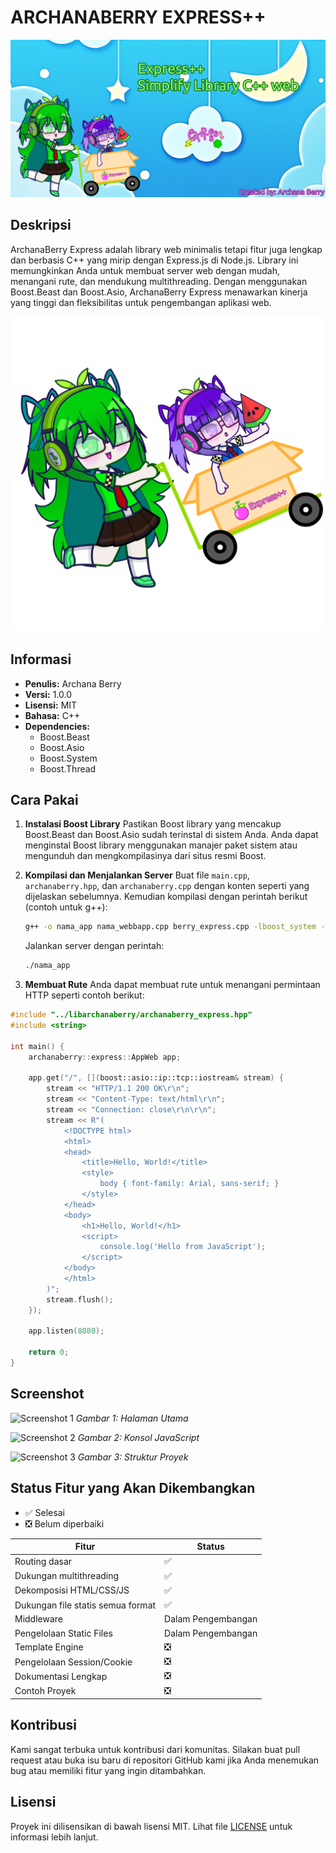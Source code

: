 # ARCHANABERRY EXPRESS++

![Archana Berry Express++](archanaberry/banner.png)

## Deskripsi
ArchanaBerry Express adalah library web minimalis tetapi fitur juga lengkap dan berbasis C++ yang mirip dengan Express.js di Node.js. Library ini memungkinkan Anda untuk membuat server web dengan mudah, menangani rute, dan mendukung multithreading. Dengan menggunakan Boost.Beast dan Boost.Asio, ArchanaBerry Express menawarkan kinerja yang tinggi dan fleksibilitas untuk pengembangan aplikasi web.

![Archana Berry dan Archie Wheatgrace](archanaberry/berryexpress.png)

## Informasi
- **Penulis:** Archana Berry
- **Versi:** 1.0.0
- **Lisensi:** MIT
- **Bahasa:** C++
- **Dependencies:**
  - Boost.Beast
  - Boost.Asio
  - Boost.System
  - Boost.Thread

## Cara Pakai
1. **Instalasi Boost Library**
   Pastikan Boost library yang mencakup Boost.Beast dan Boost.Asio sudah terinstal di sistem Anda. Anda dapat menginstal Boost library menggunakan manajer paket sistem atau mengunduh dan mengkompilasinya dari situs resmi Boost.

2. **Kompilasi dan Menjalankan Server**
   Buat file `main.cpp`, `archanaberry.hpp`, dan `archanaberry.cpp` dengan konten seperti yang dijelaskan sebelumnya. Kemudian kompilasi dengan perintah berikut (contoh untuk g++):

   ```bash
   g++ -o nama_app nama_webbapp.cpp berry_express.cpp -lboost_system -lboost_thread -lpthread
   ```

   Jalankan server dengan perintah:

   ```bash
   ./nama_app
   ```

3. **Membuat Rute**
   Anda dapat membuat rute untuk menangani permintaan HTTP seperti contoh berikut:

```cpp
#include "../libarchanaberry/archanaberry_express.hpp"
#include <string>

int main() {
    archanaberry::express::AppWeb app;

    app.get("/", [](boost::asio::ip::tcp::iostream& stream) {
        stream << "HTTP/1.1 200 OK\r\n";
        stream << "Content-Type: text/html\r\n";
        stream << "Connection: close\r\n\r\n";
        stream << R"(
            <!DOCTYPE html>
            <html>
            <head>
                <title>Hello, World!</title>
                <style>
                    body { font-family: Arial, sans-serif; }
                </style>
            </head>
            <body>
                <h1>Hello, World!</h1>
                <script>
                    console.log('Hello from JavaScript');
                </script>
            </body>
            </html>
        )";
        stream.flush();
    });

    app.listen(8080);

    return 0;
}
```

## Screenshot
![Screenshot 1](https://via.placeholder.com/800x400.png?text=Screenshot+1)
*Gambar 1: Halaman Utama*

![Screenshot 2](https://via.placeholder.com/800x400.png?text=Screenshot+2)
*Gambar 2: Konsol JavaScript*

![Screenshot 3](https://via.placeholder.com/800x400.png?text=Screenshot+3)
*Gambar 3: Struktur Proyek*

## Status Fitur yang Akan Dikembangkan

* ✅ Selesai
* ❎ Belum diperbaiki

| Fitur                      | Status          |
|----------------------------|-----------------|
| Routing dasar              | ✅ |
| Dukungan multithreading    | ✅ |
| Dekomposisi HTML/CSS/JS    | ✅ |
| Dukungan file statis semua format | ✅ |
| Middleware                 | Dalam Pengembangan |
| Pengelolaan Static Files   | Dalam Pengembangan |
| Template Engine            | ❎ |
| Pengelolaan Session/Cookie | ❎ |
| Dokumentasi Lengkap        | ❎ |
| Contoh Proyek              | ❎ |

## Kontribusi
Kami sangat terbuka untuk kontribusi dari komunitas. Silakan buat pull request atau buka isu baru di repositori GitHub kami jika Anda menemukan bug atau memiliki fitur yang ingin ditambahkan.

## Lisensi
Proyek ini dilisensikan di bawah lisensi MIT. Lihat file [LICENSE](LICENSE) untuk informasi lebih lanjut.
